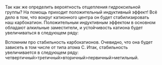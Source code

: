 Так как же определить вероятность отщепления гидроксильной группы? На помощь приходит положительный индуктивный эффект! Всё дело в том, что вокруг катионного центра он будет стабилизировать наш карбокатион. Положительным индуктивным эффектом в основном обладают алкильные заместители, и устойчивость катиона будет увеличиваться в следующем ряду: 

Вспомним про стабильность карбокатионов. Очевидно, что она будет зависеть в том числе от типа атома C. Итак, стабильность увеличивается в следующем ряду: четвертичный>третичный>вторичный>первичный>метильный. 